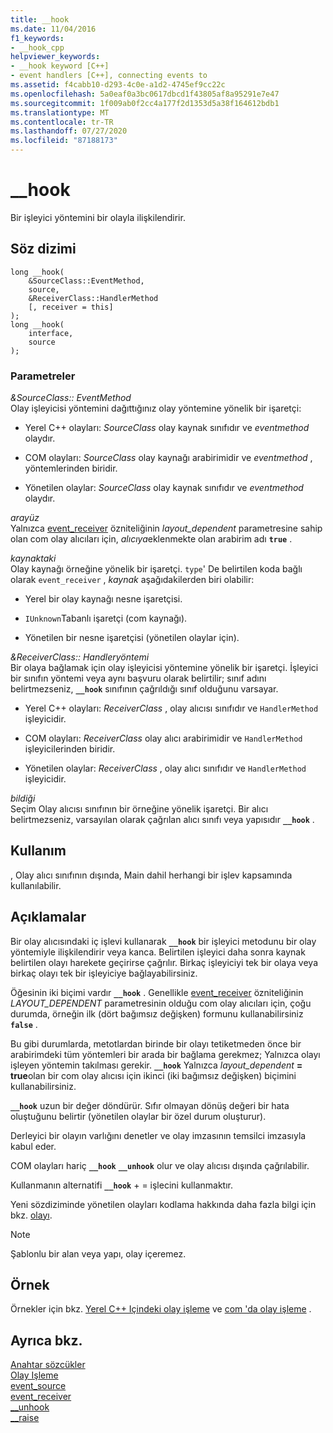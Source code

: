 ```yaml
---
title: __hook
ms.date: 11/04/2016
f1_keywords:
- __hook_cpp
helpviewer_keywords:
- __hook keyword [C++]
- event handlers [C++], connecting events to
ms.assetid: f4cabb10-d293-4c0e-a1d2-4745ef9cc22c
ms.openlocfilehash: 5a0eaf0a3bc0617dbcd1f43805af8a95291e7e47
ms.sourcegitcommit: 1f009ab0f2cc4a177f2d1353d5a38f164612bdb1
ms.translationtype: MT
ms.contentlocale: tr-TR
ms.lasthandoff: 07/27/2020
ms.locfileid: "87188173"
---
```

# <a name="__hook"></a>__hook

Bir işleyici yöntemini bir olayla ilişkilendirir.

## <a name="syntax"></a>Söz dizimi

```
long __hook(
    &SourceClass::EventMethod,
    source,
    &ReceiverClass::HandlerMethod
    [, receiver = this]
);
long __hook(
    interface,
    source
);
```

### <a name="parameters"></a>Parametreler

*&SourceClass:: EventMethod*<br/>
Olay işleyicisi yöntemini dağıttığınız olay yöntemine yönelik bir işaretçi:

- Yerel C++ olayları: *SourceClass* olay kaynak sınıfıdır ve *eventmethod* olaydır.

- COM olayları: *SourceClass* olay kaynağı arabirimidir ve *eventmethod* , yöntemlerinden biridir.

- Yönetilen olaylar: *SourceClass* olay kaynak sınıfıdır ve *eventmethod* olaydır.

*arayüz*<br/>
Yalnızca [event_receiver](../windows/attributes/event-receiver.md) özniteliğinin *layout_dependent* parametresine sahip olan com olay alıcıları için, *alıcıya*eklenmekte olan arabirim adı **`true`** .

*kaynaktaki*<br/>
Olay kaynağı örneğine yönelik bir işaretçi. `type`' De belirtilen koda bağlı olarak `event_receiver` , *kaynak* aşağıdakilerden biri olabilir:

- Yerel bir olay kaynağı nesne işaretçisi.

- `IUnknown`Tabanlı işaretçi (com kaynağı).

- Yönetilen bir nesne işaretçisi (yönetilen olaylar için).

*&ReceiverClass:: Handleryöntemi*<br/>
Bir olaya bağlamak için olay işleyicisi yöntemine yönelik bir işaretçi. İşleyici bir sınıfın yöntemi veya aynı başvuru olarak belirtilir; sınıf adını belirtmezseniz, **`__hook`** sınıfının çağrıldığı sınıf olduğunu varsayar.

- Yerel C++ olayları: *ReceiverClass* , olay alıcısı sınıfıdır ve `HandlerMethod` işleyicidir.

- COM olayları: *ReceiverClass* olay alıcı arabirimidir ve `HandlerMethod` işleyicilerinden biridir.

- Yönetilen olaylar: *ReceiverClass* , olay alıcı sınıfıdır ve `HandlerMethod` işleyicidir.

*bildiği*<br/>
Seçim Olay alıcısı sınıfının bir örneğine yönelik işaretçi. Bir alıcı belirtmezseniz, varsayılan olarak çağrılan alıcı sınıfı veya yapısıdır **`__hook`** .

## <a name="usage"></a>Kullanım

, Olay alıcı sınıfının dışında, Main dahil herhangi bir işlev kapsamında kullanılabilir.

## <a name="remarks"></a>Açıklamalar

Bir olay alıcısındaki iç işlevi kullanarak **`__hook`** bir işleyici metodunu bir olay yöntemiyle ilişkilendirir veya kanca. Belirtilen işleyici daha sonra kaynak belirtilen olayı harekete geçirirse çağrılır. Birkaç işleyiciyi tek bir olaya veya birkaç olayı tek bir işleyiciye bağlayabilirsiniz.

Öğesinin iki biçimi vardır **`__hook`** . Genellikle [event_receiver](../windows/attributes/event-receiver.md) özniteliğinin *LAYOUT_DEPENDENT* parametresinin olduğu com olay alıcıları için, çoğu durumda, örneğin ilk (dört bağımsız değişken) formunu kullanabilirsiniz **`false`** .

Bu gibi durumlarda, metotlardan birinde bir olayı tetiketmeden önce bir arabirimdeki tüm yöntemleri bir arada bir bağlama gerekmez; Yalnızca olayı işleyen yöntemin takılması gerekir. **`__hook`** Yalnızca *layout_dependent* **= true**olan bir com olay alıcısı için ikinci (iki bağımsız değişken) biçimini kullanabilirsiniz.

**`__hook`** uzun bir değer döndürür. Sıfır olmayan dönüş değeri bir hata oluştuğunu belirtir (yönetilen olaylar bir özel durum oluşturur).

Derleyici bir olayın varlığını denetler ve olay imzasının temsilci imzasıyla kabul eder.

COM olayları hariç **`__hook`** **`__unhook`** olur ve olay alıcısı dışında çağrılabilir.

Kullanmanın alternatifi **`__hook`** + = işlecini kullanmaktır.

Yeni sözdiziminde yönetilen olayları kodlama hakkında daha fazla bilgi için bkz. [olayı](../extensions/event-cpp-component-extensions.md).

> [!NOTE]
> Şablonlu bir alan veya yapı, olay içeremez.

## <a name="example"></a>Örnek

Örnekler için bkz. [Yerel C++ Içindeki olay işleme](../cpp/event-handling-in-native-cpp.md) ve [com 'da olay işleme](../cpp/event-handling-in-com.md) .

## <a name="see-also"></a>Ayrıca bkz.

[Anahtar sözcükler](../cpp/keywords-cpp.md)<br/>
[Olay Işleme](../cpp/event-handling.md)<br/>
[event_source](../windows/attributes/event-source.md)<br/>
[event_receiver](../windows/attributes/event-receiver.md)<br/>
[__unhook](../cpp/unhook.md)<br/>
[__raise](../cpp/raise.md)<br/>
